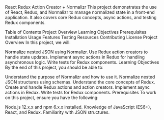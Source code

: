 React Redux Action Creator + Normalizr
This project demonstrates the use of React, Redux, and Normalizr to manage normalized state in a front-end application. It also covers core Redux concepts, async actions, and testing Redux components.

Table of Contents
Project Overview
Learning Objectives
Prerequisites
Installation
Usage
Features
Testing
Resources
Contributing
License
Project Overview
In this project, we will:

Normalize nested JSON using Normalizr.
Use Redux action creators to handle state updates.
Implement async actions in Redux for handling asynchronous logic.
Write tests for Redux components.
Learning Objectives
By the end of this project, you should be able to:

Understand the purpose of Normalizr and how to use it.
Normalize nested JSON structures using schemas.
Understand the core concepts of Redux.
Create and handle Redux actions and action creators.
Implement async actions in Redux.
Write tests for Redux components.
Prerequisites
To work on this project, ensure you have the following:

Node.js 12.x.x and npm 6.x.x installed.
Knowledge of JavaScript (ES6+), React, and Redux.
Familiarity with JSON structures.

